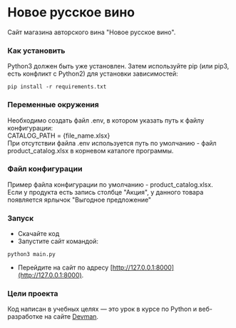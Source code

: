 # Новое русское вино

Сайт магазина авторского вина "Новое русское вино".

### Как установить

Python3 должен быть уже установлен. Затем используйте pip (или pip3, есть конфликт с Python2) для установки зависимостей:

```pip install -r requirements.txt```

### Переменные окружения
Необходимо создать файл .env, в котором указать путь к файлу конфигурации:  
CATALOG_PATH = {file_name.xlsx}  
При отсутствии файла .env используется путь по умолчанию - файл product_catalog.xlsx в корневом каталоге программы.

### Файл конфигурации
Пример файла конфигурации по умолчанию - product_catalog.xlsx.  
Если у продукта есть запись столбце "Акция", у данного товара появляется ярлычок "Выгодное предложение"  

### Запуск

- Скачайте код
- Запустите сайт командой:  

```python3 main.py```

- Перейдите на сайт по адресу [http://127.0.0.1:8000](http://127.0.0.1:8000).

### Цели проекта

Код написан в учебных целях — это урок в курсе по Python и веб-разработке на сайте [Devman](https://dvmn.org).
